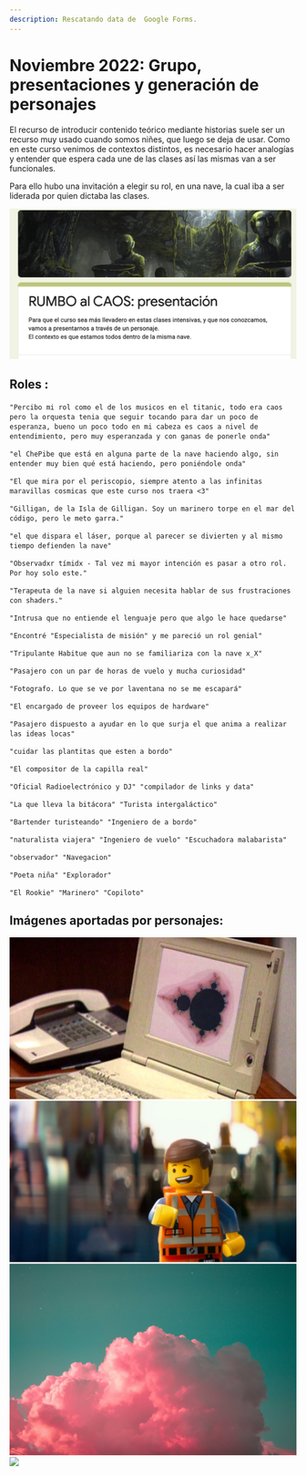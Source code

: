 ```yaml
---
description: Rescatando data de  Google Forms.
---
```


# Noviembre 2022: Grupo, presentaciones y generación de personajes

El recurso de introducir contenido teórico mediante historias suele ser un recurso muy usado cuando somos niñes, que luego se deja de usar. Como en este curso venimos de contextos distintos, es necesario hacer analogías y entender que espera cada une de las clases así las mismas van a ser funcionales.

Para ello hubo una invitación a elegir su rol, en una nave, la cual iba a ser liderada por quien dictaba las clases.

![El formulario se veia así y contaba con una serie de preguntas.](<../../../../.gitbook/assets/presentaciones (2).png>)

## Roles :

`"Percibo mi rol como el de los musicos en el titanic, todo era caos pero la orquesta tenia que seguir tocando para dar un poco de esperanza, bueno un poco todo en mi cabeza es caos a nivel de entendimiento, pero muy esperanzada y con ganas de ponerle onda"`

`"el ChePibe que está en alguna parte de la nave haciendo algo, sin entender muy bien qué está haciendo, pero poniéndole onda"`

`"El que mira por el periscopio, siempre atento a las infinitas maravillas cosmicas que este curso nos traera <3"`

`"Gilligan, de la Isla de Gilligan. Soy un marinero torpe en el mar del código, pero le meto garra."`

`"el que dispara el láser, porque al parecer se divierten y al mismo tiempo defienden la nave"`

`"Observadxr tímidx - Tal vez mi mayor intención es pasar a otro rol. Por hoy solo este."`

`"Terapeuta de la nave si alguien necesita hablar de sus frustraciones con shaders."`

`"Intrusa que no entiende el lenguaje pero que algo le hace quedarse"`

`"Encontré "Especialista de misión" y me pareció un rol genial"`

`"Tripulante Habitue que aun no se familiariza con la nave x_X"`

`"Pasajero con un par de horas de vuelo y mucha curiosidad"`

`"Fotografo. Lo que se ve por laventana no se me escapará"`

`"El encargado de proveer los equipos de hardware"`

`"Pasajero dispuesto a ayudar en lo que surja el que anima a realizar las ideas locas"`

`"cuidar las plantitas que esten a bordo"`

`"El compositor de la capilla real"`

`"Oficial Radioelectrónico y DJ" "compilador de links y data"`

`"La que lleva la bitácora" "Turista intergaláctico"`

`"Bartender turisteando" "Ingeniero de a bordo"`

`"naturalista viajera" "Ingeniero de vuelo" "Escuchadora malabarista"`

`"observador" "Navegacion"`

`"Poeta niña" "Explorador"`

`"El Rookie" "Marinero" "Copiloto"`

## Imágenes aportadas por personajes:

![](<../../../../.gitbook/assets/The Colours of Infinity - Javier Velazquez Traut (1).jpg>)![](<../../../../.gitbook/assets/mi-animal-espiritual - Fernando Bava.jpg>)![](<../../../../.gitbook/assets/mont-photo-low - ilithya.jpg>)![](<../../../../.gitbook/assets/Captura de pantalla 2021-11-12 a la(s) 19.16.11 - Charlotte Bovy.png>)
